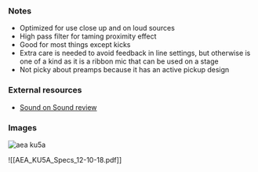 ### Notes
- Optimized for use close up and on loud sources
- High pass filter for taming proximity effect
- Good for most things except kicks
- Extra care is needed to avoid feedback in line settings, but otherwise is one of a kind as it is a ribbon mic that can be used on a stage
- Not picky about preamps because it has an active pickup design

### External resources
- [Sound on Sound review](https://www.soundonsound.com/reviews/aea-ku5a)

### Images
![aea ku5a](obsidian://open?vault=microphone-slides&file=images%2FAEA_KU5A_01-yvh.opSMc95gBBHGcRMknFtcNizFDqFu.jpg)


![[AEA_KU5A_Specs_12-10-18.pdf]]
